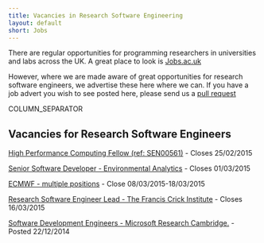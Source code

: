 ```yaml
---
title: Vacancies in Research Software Engineering
layout: default
short: Jobs
---
```


There are regular opportunities for programming researchers in universities and labs across the UK.
A great place to look is [Jobs.ac.uk](http://www.jobs.ac.uk/)

However, where we are made aware of great opportunities for research software engineers, we advertise these here where we can. If you have a job advert you wish to see posted here, please send us a [pull request](https://github.com/UKRSE/UKRSE.github.io) 

COLUMN_SEPARATOR

Vacancies for Research Software Engineers
-----------------------

[High Performance Computing Fellow (ref: SEN00561)](http://www2.le.ac.uk/offices/jobs/opportunities/jobsearch) - Closes 25/02/2015

[Senior Software Developer - Environmental Analytics](http://www.reading.ac.uk/about/jobs/about-job-details.aspx?vacancy_id=5685508Gz2) - Closes 01/03/2015

[ECMWF - multiple positions](http://www.ecmwf.int/en/about/jobs/jobs-ecmwf) - Close 08/03/2015-18/03/2015

[Research Software Engineer Lead - The Francis Crick Institute](http://www.crick.ac.uk/about-us/jobs/research-software-engineer-lead/) - Closes 16/03/2015

[Software Development Engineers - Microsoft Research Cambridge.](https://careers.microsoft.com/jobdetails.aspx?ss=&pg=0&so=&rw=1&jid=166206) - Posted 22/12/2014
